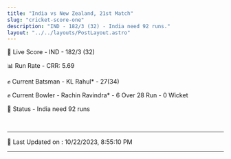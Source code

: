 ```yaml
---
title: "India vs New Zealand, 21st Match"
slug: "cricket-score-one"
description: "IND - 182/3 (32) - India need 92 runs."
layout: "../../layouts/PostLayout.astro"
---
```


🔴 Live Score - IND - 182/3 (32)  

📊 Run Rate - CRR: 5.69  

✊ Current Batsman - KL Rahul* - 27(34)  

✊ Current Bowler - Rachin Ravindra* - 6 Over 28 Run - 0 Wicket  

📑 Status - India need 92 runs

<br />

***

📝 Last Updated on : 10/22/2023, 8:55:10 PM

***

